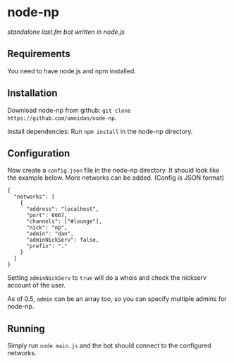node-np
=======

_standalone last.fm bot written in node.js_


Requirements
------------

You need to have node.js and npm installed.


Installation
------------

Download node-np from github: `git clone https://github.com/omnidan/node-np`.

Install dependencies: Run `npm install` in the node-np directory.


Configuration
-------------

Now create a `config.json` file in the node-np directory. It should look like
the example below. More networks can be added. (Config is JSON format)
```
{
  "networks": [
    {
      "address": "localhost",
      "port": 6667,
      "channels": ["#lounge"],
      "nick": "np",
      "admin": "dan",
      "adminNickServ": false,
      "prefix": "."
    }
  ]
}
```

Setting `adminNickServ` to `true` will do a whois and check the nickserv account of the user.

As of 0.5, `admin` can be an array too, so you can specify multiple admins for node-np.


Running
-------

Simply run `node main.js` and the bot should connect to the configured networks.
